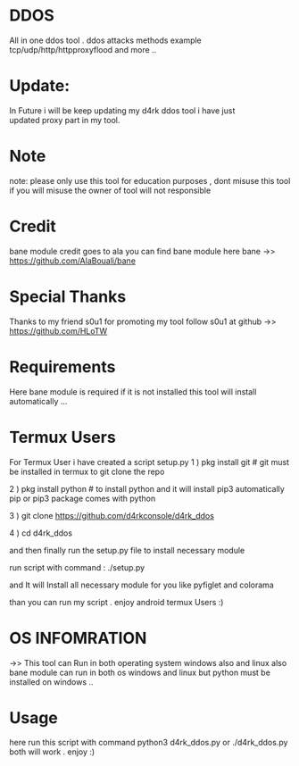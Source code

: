 # DDOS
All in one ddos tool . ddos attacks methods 
example tcp/udp/http/httpproxyflood and more ..
# Update:
In Future i will be keep updating my d4rk ddos tool i have just  
updated  proxy part in my tool.
# Note
note: please only use this tool for education purposes ,  dont misuse this tool if you will misuse the owner of tool will not responsible 
# Credit
bane module credit goes to ala 
you can find bane module here 
bane ->> https://github.com/AlaBouali/bane
# Special Thanks
Thanks to my friend s0u1 for promoting my tool 
follow s0u1 at github ->> https://github.com/HLoTW


# Requirements
Here bane module is required if it is not installed this tool will install automatically ...

# Termux Users
For Termux User i have created a script setup.py
1 ) pkg install git  # git must be installed in termux to git clone the repo

2 ) pkg install python # to install python and it will install pip3 automatically pip or pip3 
package comes with python 

3 ) git clone https://github.com/d4rkconsole/d4rk_ddos

4 ) cd d4rk_ddos

and then finally run the setup.py file to install  necessary module 

run script with command : ./setup.py

and It will Install all necessary module for you like pyfiglet and colorama 

than you can run my script . enjoy android termux Users :)

# OS INFOMRATION 
->>  This tool can Run in both operating system windows also and linux also bane module can run 
in both os windows and linux but python must be installed on windows ..

# Usage
here run this script with command python3 d4rk_ddos.py or ./d4rk_ddos.py both will work .
enjoy :) 

